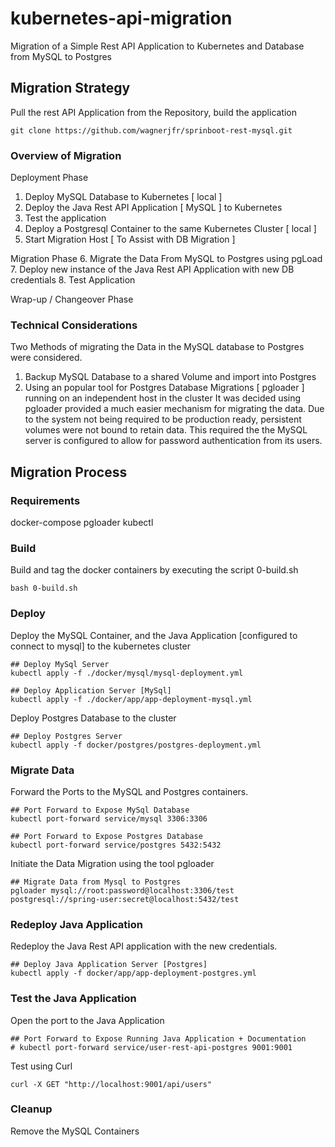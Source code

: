 # kubernetes-api-migration
Migration of a Simple Rest API Application to Kubernetes and Database from MySQL to Postgres

## Migration Strategy
Pull the rest API Application from the Repository, build the application
``` 
git clone https://github.com/wagnerjfr/sprinboot-rest-mysql.git
```

### Overview of Migration
Deployment Phase
1. Deploy MySQL Database to Kubernetes [ local ]
2. Deploy the Java Rest API Application [ MySQL ] to Kubernetes
3. Test the application
4. Deploy a Postgresql Container to the same Kubernetes Cluster [ local ]
5. Start Migration Host [ To Assist with DB Migration ]

Migration Phase
6. Migrate the Data From MySQL to Postgres using pgLoad
7. Deploy new instance of the Java Rest API Application with new DB credentials
8. Test Application

Wrap-up / Changeover Phase

### Technical Considerations 
Two Methods of migrating the Data in the MySQL database to Postgres were considered. 
1. Backup MySQL Database to a shared Volume and import into Postgres
2. Using an popular tool for Postgres Database Migrations [ pgloader ] running on an independent host in the cluster
It was decided using pgloader provided a much easier mechanism for migrating the data. Due to the system not being required to be production ready, persistent volumes were not bound to retain data. 
This required the the MySQL server is configured to allow for password authentication from its users. 

## Migration Process

### Requirements
docker-compose 
pgloader
kubectl


### Build
Build and tag the docker containers by executing the script 0-build.sh
```
bash 0-build.sh
```


### Deploy
Deploy the MySQL Container, and the Java Application [configured to connect to mysql] to the kubernetes cluster
```
## Deploy MySql Server
kubectl apply -f ./docker/mysql/mysql-deployment.yml

## Deploy Application Server [MySql]
kubectl apply -f ./docker/app/app-deployment-mysql.yml
```

Deploy Postgres Database to the cluster
```
## Deploy Postgres Server
kubectl apply -f docker/postgres/postgres-deployment.yml
```

### Migrate Data
Forward the Ports to the MySQL and Postgres containers.
```
## Port Forward to Expose MySql Database
kubectl port-forward service/mysql 3306:3306 

## Port Forward to Expose Postgres Database
kubectl port-forward service/postgres 5432:5432 

```

Initiate the Data Migration using the tool pgloader
```
## Migrate Data from Mysql to Postgres
pgloader mysql://root:password@localhost:3306/test postgresql://spring-user:secret@localhost:5432/test
```

### Redeploy Java Application 
Redeploy the Java Rest API application with the new credentials.
```
## Deploy Java Application Server [Postgres]
kubectl apply -f docker/app/app-deployment-postgres.yml
```

### Test the Java Application 
Open the port to the Java Application
```
## Port Forward to Expose Running Java Application + Documentation
# kubectl port-forward service/user-rest-api-postgres 9001:9001 
```

Test using Curl
```
curl -X GET "http://localhost:9001/api/users"
```

### Cleanup
Remove the MySQL Containers
```

```

